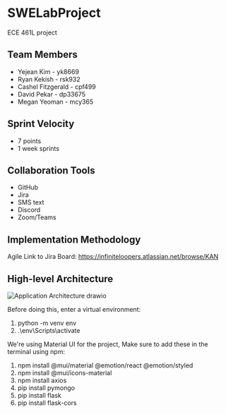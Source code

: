 # SWELabProject
ECE 461L project

## Team Members
- Yejean Kim - yk8669
- Ryan Kekish - rsk932
- Cashel Fitzgerald  - cpf499
- David Pekar - dp33675
- Megan Yeoman - mcy365

## Sprint Velocity
- 7 points
- 1 week sprints

## Collaboration Tools
- GitHub
- Jira
- SMS text
- Discord
- Zoom/Teams

## Implementation Methodology
Agile
Link to Jira Board: https://infiniteloopers.atlassian.net/browse/KAN

## High-level Architecture
![Application Architecture drawio](https://github.com/Infinite-Loopers/SWELabProject/assets/36647587/cd6af53f-160c-4345-b30e-1887ca5725d3)


Before doing this, enter a virtual environment:
1. python -m venv env
2. .\env\Scripts\activate

We're using Material UI for the project,
Make sure to add these in the terminal using npm:
1. npm install @mui/material @emotion/react @emotion/styled
2. npm install @mui/icons-material
3. npm install axios
4. pip install pymongo
5. pip install flask
6. pip install flask-cors
